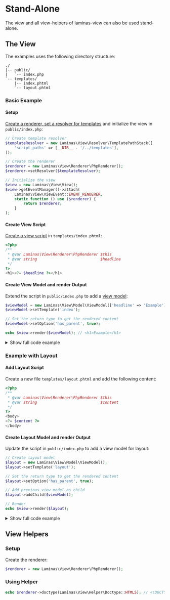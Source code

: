# Stand-Alone

The view and all view-helpers of laminas-view can also be used stand-alone.

## The View

The examples uses the following directory structure:

```treeview
./
|-- public/
|   `-- index.php
`-- templates/
    |-- index.phtml
    `-- layout.phtml
```

### Basic Example

#### Setup

[Create a renderer, set a resolver for templates](../php-renderer.md#usage)
and initialize the view in `public/index.php`:

```php
// Create template resolver
$templateResolver = new Laminas\View\Resolver\TemplatePathStack([
    'script_paths' => [__DIR__ . '/../templates'],
]);

// Create the renderer
$renderer = new Laminas\View\Renderer\PhpRenderer();
$renderer->setResolver($templateResolver);

// Initialize the view
$view = new Laminas\View\View();
$view->getEventManager()->attach(
    Laminas\View\ViewEvent::EVENT_RENDERER,
    static function () use ($renderer) {
        return $renderer;
    }
);
```

#### Create View Script

[Create a view script](../view-scripts.md) in `templates/index.phtml`:

```php
<?php
/**
 * @var Laminas\View\Renderer\PhpRenderer $this
 * @var string                            $headline
 */
?>
<h1><?= $headline ?></h1>
```

#### Create View Model and render Output

Extend the script in `public/index.php` to add a [view model](../quick-start.md):

```php
$viewModel = new Laminas\View\Model\ViewModel(['headline' => 'Example']);
$viewModel->setTemplate('index');

// Set the return type to get the rendered content
$viewModel->setOption('has_parent', true);

echo $view->render($viewModel); // <h1>Example</h1>
```
<!-- markdownlint-disable-next-line no-inline-html -->
<details><summary>Show full code example</summary>

```php
<?php

require_once __DIR__ . '/../vendor/autoload.php';

// Create template resolver
$templateResolver = new Laminas\View\Resolver\TemplatePathStack([
    'script_paths' => [__DIR__ . '/../templates'],
]);

// Create the renderer
$renderer = new Laminas\View\Renderer\PhpRenderer();
$renderer->setResolver($templateResolver);

// Initialize the view
$view = new Laminas\View\View();
$view->getEventManager()->attach(
    Laminas\View\ViewEvent::EVENT_RENDERER,
    static function () use ($renderer) {
        return $renderer;
    }
);

// Create view model
$viewModel = new Laminas\View\Model\ViewModel(['headline' => 'Example']);
$viewModel->setTemplate('index');

// Set the return type to get the rendered content
$viewModel->setOption('has_parent', true);

// Render
echo $view->render($viewModel);
```

<!-- markdownlint-disable-next-line no-inline-html -->
</details>

### Example with Layout

#### Add Layout Script

Create a new file `templates/layout.phtml` and add the following content:

```php
<?php
/**
 * @var Laminas\View\Renderer\PhpRenderer $this
 * @var string                            $content
 */
?>
<body>
<?= $content ?>
</body>
```

#### Create Layout Model and render Output

Update the script in `public/index.php` to add a view model for layout:

```php
// Create layout model
$layout = new Laminas\View\Model\ViewModel();
$layout->setTemplate('layout');

// Set the return type to get the rendered content
$layout->setOption('has_parent', true);

// Add previous view model as child
$layout->addChild($viewModel);

// Render
echo $view->render($layout);
```

<!-- markdownlint-disable-next-line no-inline-html -->
<details><summary>Show full code example</summary>

```php
<?php

require_once __DIR__ . '/../vendor/autoload.php';

// Create template resolver
$templateResolver = new Laminas\View\Resolver\TemplatePathStack([
    'script_paths' => [__DIR__ . '/../templates'],
]);

// Create the renderer
$renderer = new Laminas\View\Renderer\PhpRenderer();
$renderer->setResolver($templateResolver);

// Initialize the view
$view = new Laminas\View\View();
$view->getEventManager()->attach(
    Laminas\View\ViewEvent::EVENT_RENDERER,
    static function () use ($renderer) {
        return $renderer;
    }
);

// Create view model
$viewModel = new Laminas\View\Model\ViewModel(['headline' => 'Example']);
$viewModel->setTemplate('index');

// Create layout model
$layout = new Laminas\View\Model\ViewModel();
$layout->setTemplate('layout');

// Set the return type to get the rendered content
$layout->setOption('has_parent', true);

// Add previous view model as child
$layout->addChild($viewModel);

// Render
echo $view->render($layout);
```

<!-- markdownlint-disable-next-line no-inline-html -->
</details>

## View Helpers

### Setup

Create the renderer:

```php
$renderer = new Laminas\View\Renderer\PhpRenderer();
```

### Using Helper

```php
echo $renderer->doctype(Laminas\View\Helper\Doctype::HTML5); // <!DOCTYPE html>
```
